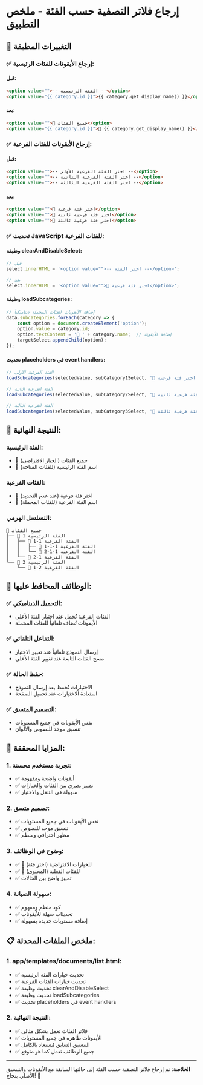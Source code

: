 # إرجاع فلاتر التصفية حسب الفئة - ملخص التطبيق

## 🎯 التغييرات المطبقة

### ✅ **إرجاع الأيقونات للفئات الرئيسية:**

#### **قبل:**
```html
<option value="">-- الفئة الرئيسية --</option>
<option value="{{ category.id }}">{{ category.get_display_name() }}</option>
```

#### **بعد:**
```html
<option value="">📁 جميع الفئات</option>
<option value="{{ category.id }}">📂 {{ category.get_display_name() }}</option>
```

### ✅ **إرجاع الأيقونات للفئات الفرعية:**

#### **قبل:**
```html
<option value="">-- اختر الفئة الفرعية الأولى --</option>
<option value="">-- اختر الفئة الفرعية الثانية --</option>
<option value="">-- اختر الفئة الفرعية الثالثة --</option>
```

#### **بعد:**
```html
<option value="">📁 اختر فئة فرعية</option>
<option value="">📁 اختر فئة فرعية ثانية</option>
<option value="">📁 اختر فئة فرعية ثالثة</option>
```

### ✅ **تحديث JavaScript للفئات الفرعية:**

#### **وظيفة clearAndDisableSelect:**
```javascript
// قبل
select.innerHTML = '<option value="">-- اختر الفئة --</option>';

// بعد
select.innerHTML = '<option value="">📁 اختر فئة فرعية</option>';
```

#### **وظيفة loadSubcategories:**
```javascript
// إضافة الأيقونات للفئات المحملة ديناميكياً
data.subcategories.forEach(category => {
    const option = document.createElement('option');
    option.value = category.id;
    option.textContent = '📂 ' + category.name;  // إضافة الأيقونة
    targetSelect.appendChild(option);
});
```

#### **تحديث placeholders في event handlers:**
```javascript
// الفئة الفرعية الأولى
loadSubcategories(selectedValue, subCategory1Select, '📁 اختر فئة فرعية');

// الفئة الفرعية الثانية
loadSubcategories(selectedValue, subCategory2Select, '📁 اختر فئة فرعية ثانية');

// الفئة الفرعية الثالثة
loadSubcategories(selectedValue, subCategory3Select, '📁 اختر فئة فرعية ثالثة');
```

## 🎨 **النتيجة النهائية:**

### **الفئة الرئيسية:**
- 📁 جميع الفئات (الخيار الافتراضي)
- 📂 اسم الفئة الرئيسية (للفئات المتاحة)

### **الفئات الفرعية:**
- 📁 اختر فئة فرعية (عند عدم التحديد)
- 📂 اسم الفئة الفرعية (للفئات المحملة)

### **التسلسل الهرمي:**
```
📁 جميع الفئات
├── 📂 الفئة الرئيسية 1
│   ├── 📂 الفئة الفرعية 1-1
│   │   ├── 📂 الفئة الفرعية 1-1-1
│   │   └── 📂 الفئة الفرعية 1-1-2
│   └── 📂 الفئة الفرعية 1-2
└── 📂 الفئة الرئيسية 2
    └── 📂 الفئة الفرعية 2-1
```

## 🔧 **الوظائف المحافظ عليها:**

### ✅ **التحميل الديناميكي:**
- الفئات الفرعية تُحمل عند اختيار الفئة الأعلى
- الأيقونات تُضاف تلقائياً للفئات المحملة

### ✅ **التفاعل التلقائي:**
- إرسال النموذج تلقائياً عند تغيير الاختيار
- مسح الفئات التابعة عند تغيير الفئة الأعلى

### ✅ **حفظ الحالة:**
- الاختيارات تُحفظ بعد إرسال النموذج
- استعادة الاختيارات عند تحميل الصفحة

### ✅ **التصميم المتسق:**
- نفس الأيقونات في جميع المستويات
- تنسيق موحد للنصوص والألوان

## 🎉 **المزايا المحققة:**

### **1. تجربة مستخدم محسنة:**
- ✅ أيقونات واضحة ومفهومة
- ✅ تمييز بصري بين الفئات والخيارات
- ✅ سهولة في التنقل والاختيار

### **2. تصميم متسق:**
- ✅ نفس الأيقونات في جميع المستويات
- ✅ تنسيق موحد للنصوص
- ✅ مظهر احترافي ومنظم

### **3. وضوح في الوظائف:**
- ✅ 📁 للخيارات الافتراضية (اختر فئة)
- ✅ 📂 للفئات الفعلية (المحتوى)
- ✅ تمييز واضح بين الحالات

### **4. سهولة الصيانة:**
- ✅ كود منظم ومفهوم
- ✅ تحديثات سهلة للأيقونات
- ✅ إضافة مستويات جديدة بسهولة

## 📋 **ملخص الملفات المحدثة:**

### **1. app/templates/documents/list.html:**
- ✅ تحديث خيارات الفئة الرئيسية
- ✅ تحديث خيارات الفئات الفرعية
- ✅ تحديث وظيفة clearAndDisableSelect
- ✅ تحديث وظيفة loadSubcategories
- ✅ تحديث placeholders في event handlers

### **2. النتيجة النهائية:**
- ✅ فلاتر الفئات تعمل بشكل مثالي
- ✅ الأيقونات ظاهرة في جميع المستويات
- ✅ التنسيق السابق مُستعاد بالكامل
- ✅ جميع الوظائف تعمل كما هو متوقع

---

**الخلاصة**: تم إرجاع فلاتر التصفية حسب الفئة إلى حالتها السابقة مع الأيقونات والتنسيق الأصلي بنجاح! 🎉
